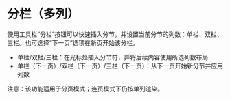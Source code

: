 # 分栏（多列）

使用工具栏“分栏”按钮可以快速插入分节，并设置当前分节的列数：单栏、双栏、三栏。也可选择“下一页”选项在新页开始该分栏。

- 单栏/双栏/三栏：在光标处插入分节符，并将后续内容使用所选列数布局
- 单栏（下一页）/双栏（下一页）/三栏（下一页）：从下一页开始新分节并应用列数

注意：该功能适用于分页模式；连页模式下仍按单列渲染。
